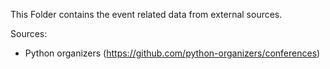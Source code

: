 This Folder contains the event related data from external sources.

Sources:
- Python organizers (https://github.com/python-organizers/conferences)
